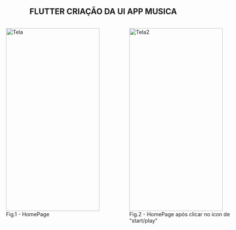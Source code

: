 ## FLUTTER CRIAÇÃO DA UI APP MUSICA


<div style="display:flex; justify-content:center;" >
 <figure>
 <img src="https://github.com/0157-0/appmusica/issues/1#issue-1601795111" alt="Tela" height="490" width="250">
 <figcaption>Fig.1 - HomePage</figcaption>
 </figure>
 <figure>
 <img src=".images/image2.png" alt="Tela2" height="490" width="250" style="margin-right:50px">
 <figcaption>Fig.2 - HomePage após clicar no icon de "start/play" </figcaption>
 </figure>
 
</div>

